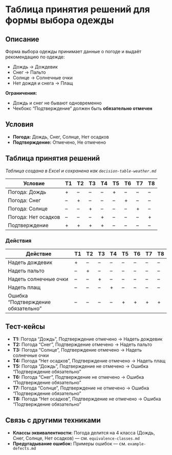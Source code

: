 # Таблица принятия решений для формы выбора одежды

## Описание

Форма выбора одежды принимает данные о погоде и выдаёт рекомендацию по одежде:

- Дождь → Дождевик  
- Снег → Пальто  
- Солнце → Солнечные очки  
- Нет дождя и снега → Плащ  

**Ограничения:**
- Дождь и снег не бывают одновременно
- Чекбокс “Подтверждение” должен быть **обязательно отмечен**

## Условия

- **Погода:** Дождь, Снег, Солнце, Нет осадков  
- **Подтверждение:** Отмечено, Не отмечено

## Таблица принятия решений

_Таблица создана в Excel и сохранена как `decision-table-weather.md`_

| Условие                | Т1  | Т2  | Т3  | Т4  | Т5  | Т6  | Т7  | Т8  |
|------------------------|-----|-----|-----|-----|-----|-----|-----|-----|
| Погода: Дождь          |  +  |  –  |  –  |  –  |  +  |  –  |  –  |  –  |
| Погода: Снег           |  –  |  +  |  –  |  –  |  –  |  +  |  –  |  –  |
| Погода: Солнце         |  –  |  –  |  +  |  –  |  –  |  –  |  +  |  –  |
| Погода: Нет осадков    |  –  |  –  |  –  |  +  |  –  |  –  |  –  |  +  |
| Подтверждение          |  +  |  +  |  +  |  +  |  –  |  –  |  –  |  –  |

### Действия

| Действие                         | Т1  | Т2  | Т3  | Т4  | Т5  | Т6  | Т7  | Т8  |
|----------------------------------|-----|-----|-----|-----|-----|-----|-----|-----|
| Надеть дождевик                 |  +  |  –  |  –  |  –  |  –  |  –  |  –  |  –  |
| Надеть пальто                   |  –  |  +  |  –  |  –  |  –  |  –  |  –  |  –  |
| Надеть солнечные очки           |  –  |  –  |  +  |  –  |  –  |  –  |  –  |  –  |
| Надеть плащ                     |  –  |  –  |  –  |  +  |  –  |  –  |  –  |  –  |
| Ошибка “Подтверждение обязательно” |  –  |  –  |  –  |  –  |  +  |  +  |  +  |  +  |

## Тест-кейсы

- **T1:** Погода “Дождь”, Подтверждение отмечено → Надеть дождевик  
- **T2:** Погода “Снег”, Подтверждение отмечено → Надеть пальто  
- **T3:** Погода “Солнце”, Подтверждение отмечено → Надеть солнечные очки  
- **T4:** Погода “Нет осадков”, Подтверждение отмечено → Надеть плащ  
- **T5:** Погода “Дождь”, Подтверждение не отмечено → Ошибка “Подтверждение обязательно”  
- **T6:** Погода “Снег”, Подтверждение не отмечено → Ошибка “Подтверждение обязательно”  
- **T7:** Погода “Солнце”, Подтверждение не отмечено → Ошибка “Подтверждение обязательно”  
- **T8:** Погода “Нет осадков”, Подтверждение не отмечено → Ошибка “Подтверждение обязательно”

## Связь с другими техниками

- **Классы эквивалентности:** Погода делится на 4 класса (Дождь, Снег, Солнце, Нет осадков) — см. `equivalence-classes.md`
- **Предугадывание ошибок:** Примеры ошибок — см. `example-defects.md`
